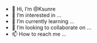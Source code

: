 - 👋 Hi, I’m @Ksunre
- 👀 I’m interested in ...
- 🌱 I’m currently learning ...
- 💞️ I’m looking to collaborate on ...
- 📫 How to reach me ...

<!---
Ksunre/Ksunre is a ✨ special ✨ repository because its `README.md` (this file) appears on your GitHub profile.
You can click the Preview link to take a look at your changes.
--->
